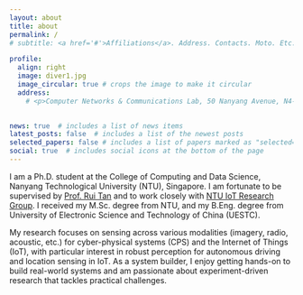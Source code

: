 ```yaml
---
layout: about
title: about
permalink: /
# subtitle: <a href='#'>Affiliations</a>. Address. Contacts. Moto. Etc.

profile:
  align: right
  image: diver1.jpg
  image_circular: true # crops the image to make it circular
  address: 
    # <p>Computer Networks & Communications Lab, 50 Nanyang Avenue, N4-B2a-01, Singapore, 639798</p>
    

news: true  # includes a list of news items
latest_posts: false  # includes a list of the newest posts
selected_papers: false # includes a list of papers marked as "selected={true}"
social: true  # includes social icons at the bottom of the page
---
```


I am a Ph.D. student at the College of Computing and Data Science, Nanyang Technological University (NTU), Singapore. I am fortunate to be supervised by [Prof. Rui Tan](https://personal.ntu.edu.sg/tanrui/) and to work closely with [NTU IoT Research Group](https://ntuiot.xyz/). I received my M.Sc. degree from NTU, and my B.Eng. degree from University of Electronic Science and Technology of China (UESTC). 


My research focuses on sensing across various modalities (imagery, radio, acoustic, etc.) for cyber-physical systems (CPS) and the Internet of Things (IoT), with particular interest in robust perception for autonomous driving and location sensing in IoT. As a system builder, I enjoy getting hands-on to build real-world systems and am passionate about experiment-driven research that tackles practical challenges.


<!-- My research interests lie in the fields of sensing in cyber-physical systems and Internet of Things. I enjoy getting my hands dirty to build real-world systems, and am passionate about experiment-oriented research that solves practical problems. -->

<!-- Write your biography here. Tell the world about yourself. Link to your favorite [subreddit](http://reddit.com). You can put a picture in, too. The code is already in, just name your picture `prof_pic.jpg` and put it in the `img/` folder.

Put your address / P.O. box / other info right below your picture. You can also disable any of these elements by editing `profile` property of the YAML header of your `_pages/about.md`. Edit `_bibliography/papers.bib` and Jekyll will render your [publications page](/al-folio/publications/) automatically.

Link to your social media connections, too. This theme is set up to use [Font Awesome icons](http://fortawesome.github.io/Font-Awesome/) and [Academicons](https://jpswalsh.github.io/academicons/), like the ones below. Add your Facebook, Twitter, LinkedIn, Google Scholar, or just disable all of them. -->
